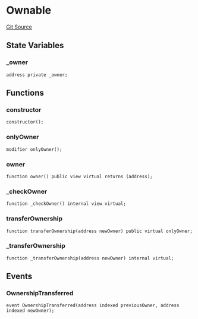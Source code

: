 # Ownable
[Git Source](https://github.com/pxswap-xyz/pxswap/blob/2c1b5e496d31f38806f41c98ffce3d93b591270c/src/utils/Ownable.sol)


## State Variables
### _owner

```solidity
address private _owner;
```


## Functions
### constructor


```solidity
constructor();
```

### onlyOwner


```solidity
modifier onlyOwner();
```

### owner


```solidity
function owner() public view virtual returns (address);
```

### _checkOwner


```solidity
function _checkOwner() internal view virtual;
```

### transferOwnership


```solidity
function transferOwnership(address newOwner) public virtual onlyOwner;
```

### _transferOwnership


```solidity
function _transferOwnership(address newOwner) internal virtual;
```

## Events
### OwnershipTransferred

```solidity
event OwnershipTransferred(address indexed previousOwner, address indexed newOwner);
```

